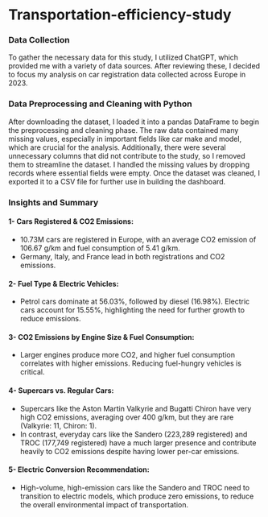 # Transportation-efficiency-study
### Data Collection
To gather the necessary data for this study, I utilized ChatGPT, which provided me with a variety of data sources. After reviewing these, I decided to focus my analysis on car registration data collected across Europe in 2023.


### Data Preprocessing and Cleaning with Python
After downloading the dataset, I loaded it into a pandas DataFrame to begin the preprocessing and cleaning phase. The raw data contained many missing values, especially in important fields like car make and model, which are crucial for the analysis. Additionally, there were several unnecessary columns that did not contribute to the study, so I removed them to streamline the dataset. I handled the missing values by dropping records where essential fields were empty. Once the dataset was cleaned, I exported it to a CSV file for further use in building the dashboard.


### Insights and Summary
#### 1- Cars Registered & CO2 Emissions:
* 10.73M cars are registered in Europe, with an average CO2 emission of 106.67 g/km and fuel consumption of 5.41 g/km.
* Germany, Italy, and France lead in both registrations and CO2 emissions.

#### 2- Fuel Type & Electric Vehicles:
* Petrol cars dominate at 56.03%, followed by diesel (16.98%). Electric cars account for 15.55%, highlighting the need for further growth to reduce emissions.

#### 3- CO2 Emissions by Engine Size & Fuel Consumption:
* Larger engines produce more CO2, and higher fuel consumption correlates with higher emissions. Reducing fuel-hungry vehicles is critical.

#### 4- Supercars vs. Regular Cars:
* Supercars like the Aston Martin Valkyrie and Bugatti Chiron have very high CO2 emissions, averaging over 400 g/km, but they are rare (Valkyrie: 11, Chiron: 1).
* In contrast, everyday cars like the Sandero (223,289 registered) and TROC (177,749 registered) have a much larger presence and contribute heavily to CO2 emissions despite having lower per-car emissions.

#### 5- Electric Conversion Recommendation:
* High-volume, high-emission cars like the Sandero and TROC need to transition to electric models, which produce zero emissions, to reduce the overall environmental impact of transportation.
